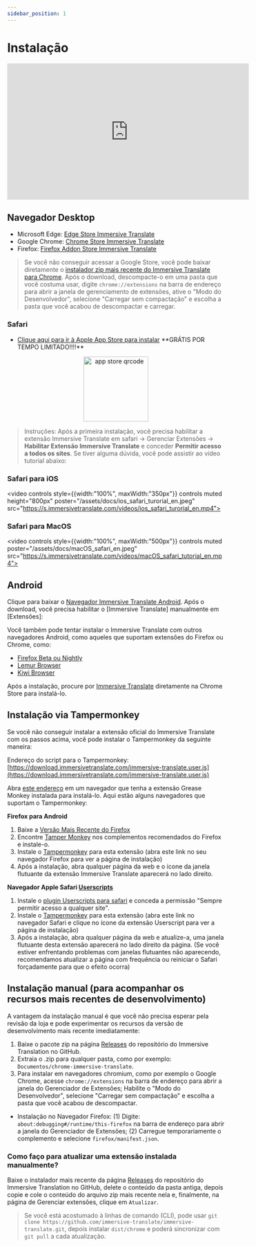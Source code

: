 ```yaml
---
sidebar_position: 1
---
```


# Instalação
<iframe width="560" height="315" src="https://www.youtube.com/embed/SHznc5kQCM4?si=RyZYUcjW560Bc57-" title="YouTube video player" frameborder="0" allow="accelerometer; autoplay; clipboard-write; encrypted-media; gyroscope; picture-in-picture; web-share" allowfullscreen></iframe>

## Navegador Desktop

- Microsoft Edge: [Edge Store Immersive Translate](https://microsoftedge.microsoft.com/addons/detail/amkbmndfnliijdhojkpoglbnaaahippg)
- Google Chrome: [Chrome Store Immersive Translate](https://chrome.google.com/webstore/detail/immersive-translate/bpoadfkcbjbfhfodiogcnhhhpibjhbnh)
- Firefox: [Firefox Addon Store Immersive Translate](https://addons.mozilla.org/firefox/addon/immersive-translate/)

> Se você não conseguir acessar a Google Store, você pode baixar diretamente o [instalador zip mais recente do Immersive Translate para Chrome](https://download.immersivetranslate.com/latest/chrome-immersive-translate.zip). Após o download, descompacte-o em uma pasta que você costuma usar, digite `chrome://extensions` na barra de endereço para abrir a janela de gerenciamento de extensões, ative o "Modo do Desenvolvedor", selecione "Carregar sem compactação" e escolha a pasta que você acabou de descompactar e carregar.

### Safari

- [Clique aqui para ir à Apple App Store para instalar](https://apps.apple.com/app/immersive-translate/id6447957425) \*\*GRÁTIS POR TEMPO LIMITADO!!!!\*\*

<div align="center">
<img src="/assets/immersive-app-store.png" width="150" alt="app store qrcode"/>
</div>

> Instruções: Após a primeira instalação, você precisa habilitar a extensão Immersive Translate em safari -> Gerenciar Extensões -> **Habilitar Extensão Immersive Translate** e conceder **Permitir acesso a todos os sites**. Se tiver alguma dúvida, você pode assistir ao vídeo tutorial abaixo:

### Safari para iOS

<video
controls style={{width:"100%", maxWidth:"350px"}}
controls
muted
height="800px"
poster="/assets/docs/ios_safari_turorial_en.jpeg" src="https://s.immersivetranslate.com/videos/ios_safari_turorial_en.mp4"></video>

### Safari para MacOS

<video
controls style={{width:"100%", maxWidth:"500px"}}
controls
muted
poster="/assets/docs/macOS_safari_en.jpeg" src="https://s.immersivetranslate.com/videos/macOS_safari_tutorial_en.mp4"></video>

## Android

Clique para baixar o [Navegador Immersive Translate Android](/android/). Após o download, você precisa habilitar o [Immersive Translate] manualmente em [Extensões]:

Você também pode tentar instalar o Immersive Translate com outros navegadores Android, como aqueles que suportam extensões do Firefox ou Chrome, como:

- [Firefox Beta ou Nightly](https://www.mozilla.org/firefox/channel/android/)
- [Lemur Browser](https://lemurbrowser.com/app/)
- [Kiwi Browser](https://kiwibrowser.com/)

Após a instalação, procure por [Immersive Translate](https://chrome.google.com/webstore/detail/immersive-translate/bpoadfkcbjbfhfodiogcnhhhpibjhbnh) diretamente na Chrome Store para instalá-lo.

## Instalação via Tampermonkey

Se você não conseguir instalar a extensão oficial do Immersive Translate com os passos acima, você pode instalar o Tampermonkey da seguinte maneira:

Endereço do script para o Tampermonkey: [https://download.immersivetranslate.com/immersive-translate.user.js](https://download.immersivetranslate.com/immersive-translate.user.js)

Abra [este endereço](https://download.immersivetranslate.com/immersive-translate.user.js) em um navegador que tenha a extensão Grease Monkey instalada para instalá-lo. Aqui estão alguns navegadores que suportam o Tampermonkey:

**Firefox para Android**

1. Baixe a [Versão Mais Recente do Firefox](https://www.mozilla.org/firefox/browsers/mobile/android/)
2. Encontre [Tamper Monkey](https://www.tampermonkey.net/) nos complementos recomendados do Firefox e instale-o.
3. Instale o [Tampermonkey](https://download.immersivetranslate.com/immersive-translate.user.js) para esta extensão (abra este link no seu navegador Firefox para ver a página de instalação)
4. Após a instalação, abra qualquer página da web e o ícone da janela flutuante da extensão Immersive Translate aparecerá no lado direito.

**Navegador Apple Safari [Userscripts](https://itunes.apple.com/us/app/userscripts/id1463298887)**

1. Instale o [plugin Userscripts para safari](https://itunes.apple.com/us/app/userscripts/id1463298887) e conceda a permissão "Sempre permitir acesso a qualquer site".
2. Instale o [Tampermonkey](https://download.immersivetranslate.com/immersive-translate.user.js) para esta extensão (abra este link no navegador Safari e clique no ícone da extensão Userscript para ver a página de instalação)
3. Após a instalação, abra qualquer página da web e atualize-a, uma janela flutuante desta extensão aparecerá no lado direito da página. (Se você estiver enfrentando problemas com janelas flutuantes não aparecendo, recomendamos atualizar a página com frequência ou reiniciar o Safari forçadamente para que o efeito ocorra)

<!-- Se você tiver dúvidas durante a instalação, pode consultar o [vídeo tutorial no YouTube](https://www.youtube.com/watch?v=IWOFFWDfZGY)

<iframe width="560" height="315" src="https://www.youtube.com/embed/IWOFFWDfZGY" title="YouTube video player" frameBorder="0" allow="accelerometer; autoplay; clipboard-write; encrypted-media; gyroscope; picture-in-picture; web-share" allowFullScreen></iframe> -->

## Instalação manual (para acompanhar os recursos mais recentes de desenvolvimento)

A vantagem da instalação manual é que você não precisa esperar pela revisão da loja e pode experimentar os recursos da versão de desenvolvimento mais recente imediatamente:

1. Baixe o pacote zip na página [Releases](https://github.com/immersive-translate/immersive-translate/releases/) do repositório do Immersive Translation no GitHub.
2. Extraia o .zip para qualquer pasta, como por exemplo: `Documentos/chrome-immersive-translate`.
3. Para instalar em navegadores chromium, como por exemplo o Google Chrome, acesse `chrome://extensions` na barra de endereço para abrir a janela do Gerenciador de Extensões; Habilite o "Modo do Desenvolvedor", selecione "Carregar sem compactação" e escolha a pasta que você acabou de descompactar.
- Instalação no Navegador Firefox: (1) Digite: `about:debugging#/runtime/this-firefox` na barra de endereço para abrir a janela do Gerenciador de Extensões; (2) Carregue temporariamente o complemento e selecione `firefox/manifest.json`.

### Como faço para atualizar uma extensão instalada manualmente?

Baixe o instalador mais recente da página [Releases](https://github.com/immersive-translate/immersive-translate/releases/) do repositório do Immersive Translation no GitHub, delete o conteúdo da pasta antiga, depois copie e cole o conteúdo do arquivo zip mais recente nela e, finalmente, na página de Gerenciar extensões, clique em `Atualizar`.

> Se você está acostumado à linhas de comando (CLI), pode usar `git clone https://github.com/immersive-translate/immersive-translate.git`, depois instalar `dist/chrome` e poderá sincronizar com `git pull` a cada atualização.